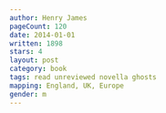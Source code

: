 ```yaml
---
author: Henry James
pageCount: 120
date: 2014-01-01
written: 1898
stars: 4
layout: post
category: book
tags: read unreviewed novella ghosts
mapping: England, UK, Europe
gender: m
---
```

